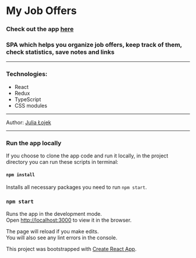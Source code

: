 # My Job Offers

### Check out the app [here]()

### SPA which helps you organize job offers, keep track of them, check statistics, save notes and links
----------------------

### Technologies:
- React
- Redux
- TypeScript
- CSS modules

----------------------

Author: [Julia Łojek](https://www.linkedin.com/in/julia-lojek/ 'LinkedIn profile')

----------------------
### Run the app locally

If you choose to clone the app code and run it locally, in the project directory you can run these scripts in terminal:

#### `npm install`

Installs all necessary packages you need to run `npm start`.

### `npm start`

Runs the app in the development mode.<br />
Open [http://localhost:3000](http://localhost:3000) to view it in the browser.

The page will reload if you make edits.<br />
You will also see any lint errors in the console.

This project was bootstrapped with [Create React App](https://github.com/facebook/create-react-app).